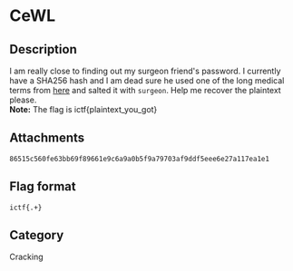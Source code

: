 # CeWL

## Description

I am really close to finding out my surgeon friend's password. I currently have a SHA256 hash and I am dead sure he used one of the long medical terms from [here](https://en.wikipedia.org/wiki/Coronary_artery_bypass_surgery) and salted it with `surgeon`. Help me recover the plaintext please.  
**Note:** The flag is ictf{plaintext_you_got}

## Attachments
 
`86515c560fe63bb69f89661e9c6a9a0b5f9a79703af9ddf5eee6e27a117ea1e1`  

## Flag format

`ictf{.+}`

## Category

Cracking

